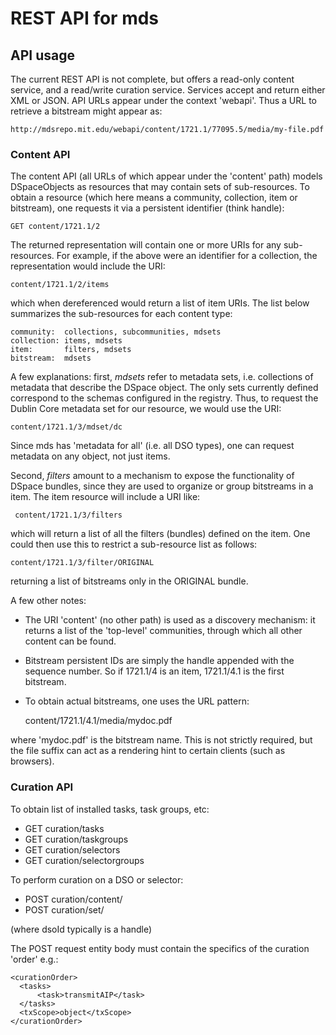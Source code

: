 # REST API for mds #

## API usage ##

The current REST API is not complete, but offers a read-only content service, and a read/write curation service.
Services accept and return either XML or JSON. API URLs appear under the context 'webapi'. 
Thus a URL to retrieve a bitstream might appear as:

    http://mdsrepo.mit.edu/webapi/content/1721.1/77095.5/media/my-file.pdf

### Content API ###

The content API (all URLs of which appear under the 'content' path) models DSpaceObjects as
resources that may contain sets of sub-resources. To obtain a resource (which here means a community,
collection, item or bitstream), one requests it via a persistent identifier (think handle):

    GET content/1721.1/2

The returned representation will contain one or more URIs for any sub-resources. For example, if the
above were an identifier for a collection, the representation would include the URI:

    content/1721.1/2/items

which when dereferenced would return a list of item URIs. The list below summarizes the sub-resources
for each content type:

    community:  collections, subcommunities, mdsets
    collection: items, mdsets
    item:       filters, mdsets
    bitstream:  mdsets

A few explanations: first, _mdsets_ refer to metadata sets, i.e. collections of metadata that describe the
DSpace object. The only sets currently defined correspond to the schemas configured in the registry. Thus,
to request the Dublin Core metadata set for our resource, we would use the URI:

    content/1721.1/3/mdset/dc

Since mds has 'metadata for all' (i.e. all DSO types), one can request metadata on any object, not just items.

Second, _filters_ amount to a mechanism to expose the functionality of DSpace bundles, since they are used to
organize or group bitstreams in a item. The item resource will include a URI like:

     content/1721.1/3/filters

which will return a list of all the filters (bundles) defined on the item. One could then use this to restrict
a sub-resource list as follows:

    content/1721.1/3/filter/ORIGINAL

returning a list of bitstreams only in the ORIGINAL bundle.

A few other notes:

* The URI 'content' (no other path) is used as a discovery mechanism: it returns a list of the 'top-level' communities,
through which all other content can be found.

* Bitstream persistent IDs are simply the handle appended with the sequence number. So if 1721.1/4 is an item, 1721.1/4.1
is the first bitstream.

* To obtain actual bitstreams, one uses the URL pattern:

    content/1721.1/4.1/media/mydoc.pdf

where 'mydoc.pdf' is the bitstream name. This is not strictly required, but the file suffix can act as a rendering hint to
certain clients (such as browsers).


### Curation API ###

To obtain list of installed tasks, task groups, etc:

 * GET curation/tasks
 * GET curation/taskgroups
 * GET curation/selectors
 * GET curation/selectorgroups

To perform curation on a DSO or selector:

 * POST curation/content/<dsoId>
 * POST curation/set/<selectorName>

(where dsoId typically is a handle)

The POST request entity body must contain the specifics of the curation 'order' e.g.:

    <curationOrder>
      <tasks>
          <task>transmitAIP</task>
      </tasks>
      <txScope>object</txScope>
    </curationOrder>







